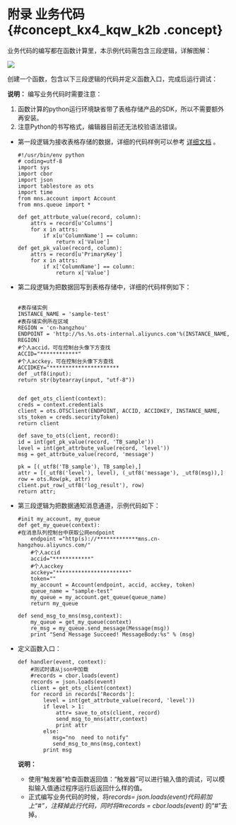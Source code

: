 # 附录 业务代码 {#concept_kx4_kqw_k2b .concept}

业务代码的编写都在函数计算里，本示例代码需包含三段逻辑，详解图解：

![](http://static-aliyun-doc.oss-cn-hangzhou.aliyuncs.com/assets/img/15799/7158_zh-CN.png)

创建一个函数，包含以下三段逻辑的代码并定义函数入口，完成后运行调试：

**说明：** 编写业务代码时需要注意：

1.  函数计算的python运行环境缺省带了表格存储产品的SDK，所以不需要额外再安装。
2.  注意Python的书写格式，编辑器目前还无法校验语法错误。

-   第一段逻辑为接收表格存储的数据，详细的代码样例可以参考 [详细文档](https://help.aliyun.com/document_detail/60304.html) 。

    ```
    #!/usr/bin/env python
    # coding=utf-8
    import sys
    import cbor
    import json
    import tablestore as ots
    import time
    from mns.account import Account
    from mns.queue import *
    
    def get_attrbute_value(record, column):
        attrs = record[u'Columns']
        for x in attrs:
            if x[u'ColumnName'] == column:
                return x['Value']
    def get_pk_value(record, column):
        attrs = record[u'PrimaryKey']
        for x in attrs:
            if x['ColumnName'] == column:
                return x['Value']
    ```

-   第二段逻辑为把数据回写到表格存储中，详细的代码样例如下：

    ```
    
    #表存储实例 
    INSTANCE_NAME = 'sample-test'
    #表存储实例所在区域
    REGION = 'cn-hangzhou'
    ENDPOINT = 'http://%s.%s.ots-internal.aliyuncs.com'%(INSTANCE_NAME, REGION)
    #个人accid，可在控制台头像下方查找
    ACCID="************" 
    #个人acckey，可在控制台头像下方查找
    ACCIDKEY="**********************
    def _utf8(input):
    return str(bytearray(input, "utf-8"))
    
    
    def get_ots_client(context):
    creds = context.credentials
    client = ots.OTSClient(ENDPOINT, ACCID, ACCIDKEY, INSTANCE_NAME, sts_token = creds.securityToken)
    return client 
    
    def save_to_ots(client, record):
    id = int(get_pk_value(record, 'TB_sample'))
    level = int(get_attrbute_value(record, 'level'))
    msg = get_attrbute_value(record, 'message')
    
    pk = [(_utf8('TB_sample'), TB_sample),]
    attr = [(_utf8('level'), level), (_utf8('message'), _utf8(msg)),]
    row = ots.Row(pk, attr)
    client.put_row(_utf8('log_result'), row)
    return attr;
    ```

-   第三段逻辑为把数据通知消息通道，示例代码如下：

    ```
    #init my_account, my_queue
    def get_my_queue(context):
    #在消息队列控制台中获取公网endpoint
        endpoint ="http(s)://*************mns.cn-hangzhou.aliyuncs.com/"
    	#个人accid
        accid="************"
    	#个人acckey
        acckey="***********************"
        token=""
        my_account = Account(endpoint, accid, acckey, token)
        queue_name = "sample-test"
        my_queue = my_account.get_queue(queue_name)
        return my_queue
    
    def send_msg_to_mns(msg,context):
        my_queue = get_my_queue(context)
        re_msg = my_queue.send_message(Message(msg))
        print "Send Message Succeed! MessageBody:%s" % (msg)
    ```

-   定义函数入口：

    ```
    def handler(event, context):
        #测试时请从json中加载	
        #records = cbor.loads(event)
        records = json.loads(event)
        client = get_ots_client(context)
        for record in records['Records']:
            level = int(get_attrbute_value(record, 'level'))
            if level > 1:
                attr= save_to_ots(client, record)
                send_msg_to_mns(attr,context)  
                print attr
            else:
               msg="no  need to notify"
               send_msg_to_mns(msg,context)
            print msg
    ```

    **说明：** 

    -   使用“触发器”检查函数返回值：“触发器”可以进行输入值的调试，可以模拟输入值通过程序运行后返回什么样的值。
    -   正式编写业务代码的时候，将*records= json.loads\(event\)*代码前加上“\#”，注释掉此行代码，同时将*\#records = cbor.loads\(event\)* 的“\#”去掉。

